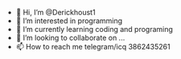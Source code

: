 - 👋 Hi, I’m @Derickhoust1
- 👀 I’m interested in programming 
- 🌱 I’m currently learning coding and programing 
- 💞️ I’m looking to collaborate on ...
- 📫 How to reach me telegram/icq 3862435261

<!---
Derickhoust1/Derickhoust1 is a ✨ special ✨ repository because its `README.md` (this file) appears on your GitHub profile.
You can click the Preview link to take a look at your changes.
--->
